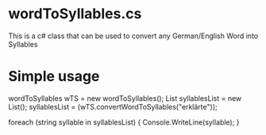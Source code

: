 # wordToSyllables.cs
This is a c# class that can be used to convert any German/English Word into Syllables
# Simple usage

wordToSyllables wTS = new wordToSyllables();
List<string> syllablesList = new List<string>();
syllablesList = (wTS.convertWordToSyllables("erklärte"));

foreach (string syllable in syllablesList)
 {
  Console.WriteLine(syllable);
 }
